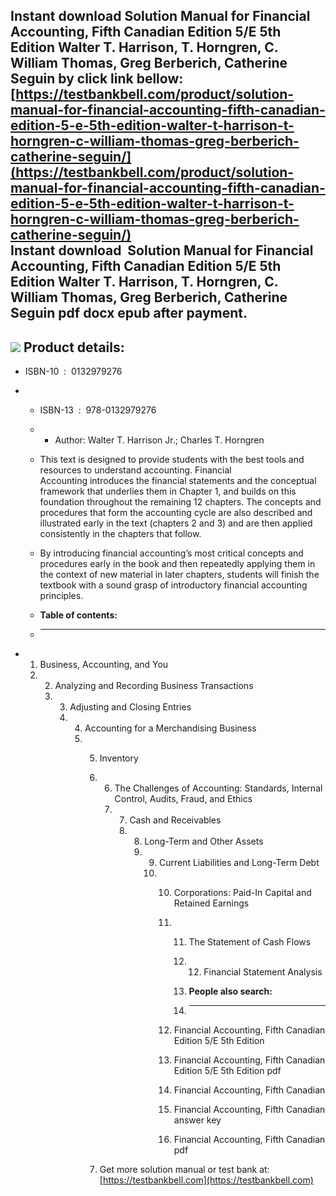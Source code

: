 Instant download **Solution Manual for Financial Accounting, Fifth Canadian Edition 5/E 5th Edition Walter T. Harrison, T. Horngren, C. William Thomas, Greg Berberich, Catherine Seguin** by click link bellow:  
[https://testbankbell.com/product/solution-manual-for-financial-accounting-fifth-canadian-edition-5-e-5th-edition-walter-t-harrison-t-horngren-c-william-thomas-greg-berberich-catherine-seguin/](https://testbankbell.com/product/solution-manual-for-financial-accounting-fifth-canadian-edition-5-e-5th-edition-walter-t-harrison-t-horngren-c-william-thomas-greg-berberich-catherine-seguin/)  
**Instant download  Solution Manual for Financial Accounting, Fifth Canadian Edition 5/E 5th Edition Walter T. Harrison, T. Horngren, C. William Thomas, Greg Berberich, Catherine Seguin pdf docx epub after payment.**
------------------------------------------------------------------------------------------------------------------------------------------------------------------------------------------------------------------------


![](https://testbankbell.com/wp-content/uploads/2023/05/01334722641.jpg)
**Product details:**
--------------------


* ISBN-10 ‏ : ‎ 0132979276
* * ISBN-13 ‏ : ‎ 978-0132979276
  * * Author: Walter T. Harrison Jr.; Charles T. Horngren
   
  * This text is designed to provide students with the best tools and resources to understand accounting. Financial Accounting introduces the financial statements and the conceptual framework that underlies them in Chapter 1, and builds on this foundation throughout the remaining 12 chapters. The concepts and procedures that form the accounting cycle are also described and illustrated early in the text (chapters 2 and 3) and are then applied consistently in the chapters that follow.
 
  * By introducing financial accounting’s most critical concepts and procedures early in the book and then repeatedly applying them in the context of new material in later chapters, students will finish the textbook with a sound grasp of introductory financial accounting principles.
  * **Table of contents:**
  * ----------------------
 
* 1. Business, Accounting, and You
  2. 2. Analyzing and Recording Business Transactions
     3. 3. Adjusting and Closing Entries
        4. 4. Accounting for a Merchandising Business
           5. 5. Inventory
              6. 6. The Challenges of Accounting: Standards, Internal Control, Audits, Fraud, and Ethics
                 7. 7. Cash and Receivables
                    8. 8. Long-Term and Other Assets
                       9. 9. Current Liabilities and Long-Term Debt
                          10. 10. Corporations: Paid-In Capital and Retained Earnings
                              11. 11. The Statement of Cash Flows
                                  12. 12. Financial Statement Analysis
                                     
                                  13. **People also search:**
                                  14. -----------------------
                                 
                              12. Financial Accounting, Fifth Canadian Edition 5/E 5th Edition
                             
                              13. Financial Accounting, Fifth Canadian Edition 5/E 5th Edition pdf
                             
                              14. Financial Accounting, Fifth Canadian
                             
                              15. Financial Accounting, Fifth Canadian answer key
                             
                              16. Financial Accounting, Fifth Canadian pdf
                             
              7.  Get more solution manual or test bank at: [https://testbankbell.com](https://testbankbell.com)
